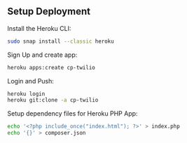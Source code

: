 ## Setup Deployment

Install the Heroku CLI:

```sh
sudo snap install --classic heroku
```
Sign Up and create app:

```sh
heroku apps:create cp-twilio
```
Login and Push:

```sh
heroku login
heroku git:clone -a cp-twilio
```
Setup dependency files for Heroku PHP App:

```sh
echo '<?php include_once("index.html"); ?>' > index.php
echo '{}' > composer.json
```
